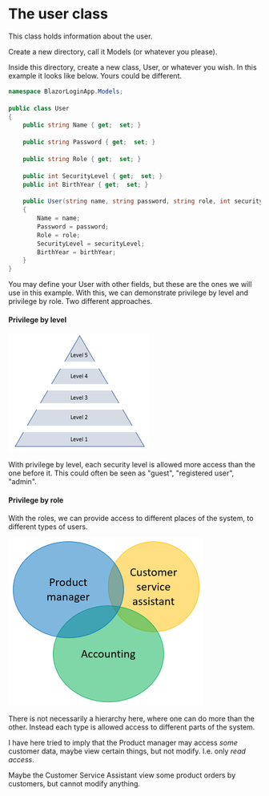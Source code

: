 # The user class
This class holds information about the user.

Create a new directory, call it Models (or whatever you please).

Inside this directory, create a new class, User, or whatever you wish. 
In this example it looks like below. Yours could be different.

```csharp
namespace BlazorLoginApp.Models;

public class User
{
    public string Name { get;  set; }

    public string Password { get;  set; }

    public string Role { get;  set; }

    public int SecurityLevel { get;  set; }
    public int BirthYear { get;  set; }

    public User(string name, string password, string role, int securityLevel, short birthYear)
    {
        Name = name;
        Password = password;
        Role = role;
        SecurityLevel = securityLevel;
        BirthYear = birthYear;
    }
}
```

You may define your User with other fields, but these are the ones we will use in this example. 
With this, we can demonstrate privilege by level and privilege by role. Two different approaches. 

#### Privilege by level

![img_4.png](img_4.png)

With privilege by level, each security level is allowed more access than the one before it. 
This could often be seen as "guest", "registered user", "admin".

#### Privilege by role

With the roles, we can provide access to different places of the system, to different types of users.

![img_5.png](img_5.png)

There is not necessarily a hierarchy here, where one can do more than the other. Instead each type is allowed access to different parts of the system.

I have here tried to imply that the Product manager may access *some* customer data, maybe view certain things, but not modify. I.e. only *read access*.

Maybe the Customer Service Assistant view some product orders by customers, but cannot modify anything.